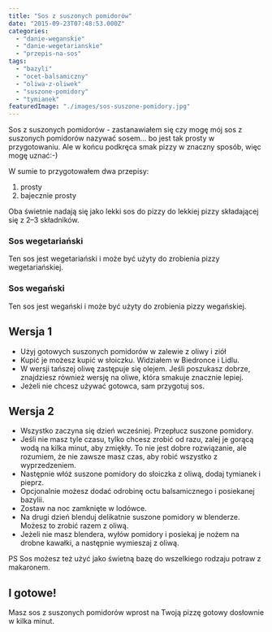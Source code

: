 ```yaml
---
title: "Sos z suszonych pomidorów"
date: "2015-09-23T07:48:53.000Z"
categories: 
  - "danie-weganskie"
  - "danie-wegetarianskie"
  - "przepis-na-sos"
tags: 
  - "bazyli"
  - "ocet-balsamiczny"
  - "oliwa-z-oliwek"
  - "suszone-pomidory"
  - "tymianek"
featuredImage: "./images/sos-suszone-pomidory.jpg"
---
```


Sos z suszonych pomidorów - zastanawiałem się czy mogę mój sos z suszonych pomidorów nazywać sosem… bo jest tak prosty w przygotowaniu. Ale w końcu podkręca smak pizzy w znaczny sposób, więc mogę uznać:-)

W sumie to przygotowałem dwa przepisy:

1. prosty
2. bajecznie prosty

Oba świetnie nadają się jako lekki sos do pizzy do lekkiej pizzy składającej się z 2–3 składników.

### Sos wegetariański

Ten sos jest wegetariański i może być użyty do zrobienia pizzy wegetariańskiej.

### Sos wegański

Ten sos jest wegański i może być użyty do zrobienia pizzy wegańskiej.

## Wersja 1

- Użyj gotowych suszonych pomidorów w zalewie z oliwy i ziół
- Kupić je możesz kupić w słoiczku. Widziałem w Biedronce i Lidlu.
- W wersji tańszej oliwę zastępuje się olejem. Jeśli poszukasz dobrze, znajdziesz również wersję na oliwe, która smakuje znacznie lepiej.
- Jeżeli nie chcesz używać gotowca, sam przygotuj sos.

## Wersja 2

- Wszystko zaczyna się dzień wcześniej. Przepłucz suszone pomidory.
- Jeśli nie masz tyle czasu, tylko chcesz zrobić od razu, zalej je gorącą wodą na kilka minut, aby zmiękły. To nie jest dobre rozwiązanie, ale rozumiem, że nie zawsze masz czas, aby robić wszystko z wyprzedzeniem.
- Następnie włóż suszone pomidory do słoiczka z oliwą, dodaj tymianek i pieprz.
- Opcjonalnie możesz dodać odrobinę octu balsamicznego i posiekanej bazylii.
- Zostaw na noc zamknięte w lodówce.
- Na drugi dzień blenduj delikatnie suszone pomidory w blenderze. Możesz to zrobić razem z oliwą.
- Jeżeli nie masz blendera, wyłów pomidory i posiekaj je nożem na drobne kawałki, a następnie wymieszaj z oliwą.

PS Sos możesz też użyć jako świetną bazę do wszelkiego rodzaju potraw z makaronem.

## I gotowe!

Masz sos z suszonych pomidorów wprost na Twoją pizzę gotowy dosłownie w kilka minut.
